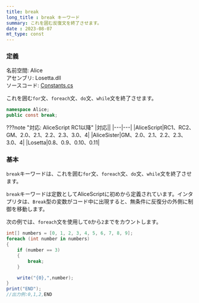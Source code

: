 ```yaml
---
title: break
long_title : break キーワード
summary: これを囲む反復文を終了させます。
date : 2023-08-07
mt_type: const
---
```


### 定義
名前空間: Alice<br/>
アセンブリ: Losetta.dll<br/>
ソースコード: [Constants.cs](https://github.com/WSOFT-Project/Losetta/blob/master/Losetta/Constants.cs)

これを囲む`for`文、`foreach`文、`do`文、`while`文を終了させます。

```cs title="AliceScript"
namespace Alice;
public const break;
```

???note "対応: AliceScript RC1以降"
    |対応||
    |---|---|
    |AliceScript|RC1、RC2、GM、2.0、2.1、2.2、2.3、3.0、4|
    |AliceSister|GM、2.0、2.1、2.2、2.3、3.0、4|
    |Losetta|0.8、0.9、0.10、0.11|

### 基本
`break`キーワードは、これを囲む`for`文、`foreach`文、`do`文、`while`文を終了させます。

`break`キーワードは定数としてAliceScriptに初めから定義されています。インタプリタは、`Break`型の変数がコード中に出現すると、無条件に反復分の外側に制御を移動します。

次の例では、`foreach`文を使用して`0`から`2`までをカウントします。

```cs title="AliceScript"
int[] numbers = [0, 1, 2, 3, 4, 5, 6, 7, 8, 9];
foreach (int number in numbers)
{
    if (number == 3)
    {
        break;
    }

    write("{0},",number);
}
print("END");
//出力例:0,1,2,END
```